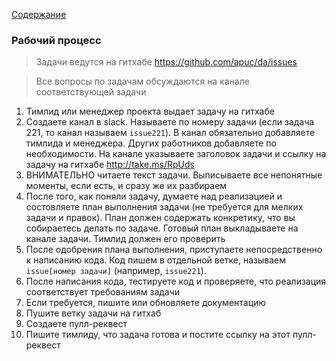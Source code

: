 [Содержание](../../README.md)

### Рабочий процесс

> Задачи ведутся на гитхабе https://github.com/apuc/da/issues

> Все вопросы по задачам обсуждаются на канале соответствующей задачи

1. Тимлид или менеджер проекта выдает задачу на гитхабе
2. Создаете канал в slack. Называете по номеру задачи (если задача 221, то канал называем `issue221`). В канал обязательно добавляете тимлида и менеджера. Других работников добавляете по необходимости. На канале указываете заголовок задачи и ссылку на задачу на гитхабе http://take.ms/RpUds
3. ВНИМАТЕЛЬНО читаете текст задачи. Выписываете все непонятные моменты, если есть, и сразу же их разбираем
4. После того, как поняли задачу, думаете над реализацией и состовляете план выполнения задачи (не требуется для мелких задачи и правок). План должен содержать конкретику, что вы собираетесь делать по задаче. Готовый план выкладываете на канале задачи. Тимлид должен его проверить
5. После одобрения плана выполнения, приступаете непосредственно к написанию кода. Код пишем в отдельной ветке, называем `issue[номер задачи]` (например, `issue221`). 
6. После написания кода, тестируете код и проверяете, что реализация соответствует требованиям задачи
7. Если требуется, пишите или обновляете документацию
8. Пушите ветку задачи на гитхаб
9. Создаете пулл-реквест
10. Пишите тимлиду, что задача готова и постите ссылку на этот пулл-реквест